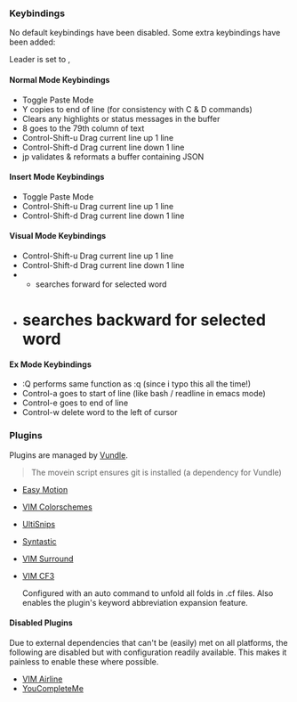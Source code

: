 ### Keybindings ###
No default keybindings have been disabled. Some extra keybindings have
been added:

Leader is set to ,


#### Normal Mode Keybindings ####

* <F2> Toggle Paste Mode
* Y copies to end of line (for consistency with C & D commands)
* <SPACE> Clears any highlights or status messages in the buffer
* <leader>8 goes to the 79th column of text 
* Control-Shift-u Drag current line up 1 line
* Control-Shift-d Drag current line down 1 line
* <leader>jp validates & reformats a buffer containing JSON

#### Insert Mode Keybindings ####

* <F2> Toggle Paste Mode
* Control-Shift-u Drag current line up 1 line
* Control-Shift-d Drag current line down 1 line

#### Visual Mode Keybindings ####

* Control-Shift-u Drag current line up 1 line
* Control-Shift-d Drag current line down 1 line
* * searches forward for selected word
* # searches backward for selected word

#### Ex Mode Keybindings ####

* :Q performs same function as :q (since i typo this all the time!)
* Control-a goes to start of line (like bash / readline in emacs mode)
* Control-e goes to end of line
* Control-w delete word to the left of cursor


### Plugins ###
Plugins are managed by [Vundle](https://github.com/gmarik/vundle).

> The movein script ensures git is installed (a dependency for Vundle)

* [Easy Motion](https://github.com/Lokaltog/vim-easymotion)
* [VIM Colorschemes](https://github.com/flazz/vim-colorschemes)
* [UltiSnips](https://launchpad.net/ultisnips)
* [Syntastic](https://github.com/scrooloose/syntastic) 
* [VIM Surround](https://github.com/tpope/vim-surround)
* [VIM CF3](https://github.com/neilhwatson/vim_cf3)

  Configured with an auto command to unfold all folds in .cf files.
  Also enables the plugin's keyword abbreviation expansion feature.


#### Disabled Plugins ####
Due to external dependencies that can't be (easily) met on all
platforms, the following are disabled but with configuration
readily available. This makes it painless to enable these where
possible.

* [VIM Airline](https://github.com/bling/vim-airline)
* [YouCompleteMe](http://val.markovic.io/blog/youcompleteme-a-fast-as-you-type-fuzzy-search-code-completion-engine-for-vim)

